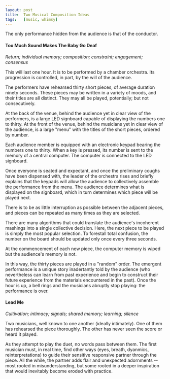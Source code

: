 ```yaml
---
layout:	post
title:	Two Musical Composition Ideas
tags:	[music, whimsy]
---
```


The only performance hidden from the audience is that of the conductor.


#### Too Much Sound Makes The Baby Go Deaf

*Return; individual memory; composition; constraint; engagement; consensus*

This will last one hour. It is to be performed by a chamber orchestra. Its progression is controlled, in part, by the will of the audience.

The performers have rehearsed thirty short pieces, of average duration ninety seconds. These pieces may be written in a variety of moods, and their titles are all distinct. They may all be played, potentially; but not consecutively.

At the back of the venue, behind the audience yet in clear view of the performers, is a large LED signboard capable of displaying the numbers one to thirty. At the front of the venue, behind the musicians yet in clear view of the audience, is a large "menu" with the titles of the short pieces, ordered by number.

Each audience member is equipped with an electronic keypad bearing the numbers one to thirty. When a key is pressed, its number is sent to the memory of a central computer. The computer is connected to the LED signboard.

Once everyone is seated and expectant, and once the preliminary coughs have been dispensed with, the leader of the orchestra rises and briefly explains that the keypads will allow the audience to collectively assemble the performance from the menu. The audience determines what is displayed on the signboard, which in turn determines which piece will be played next.

There is to be as little interruption as possible between the adjacent pieces, and pieces can be repeated as many times as they are selected. 

There are many algorithms that could translate the audience's incoherent mashings into a single collective decision. Here, the next piece to be played is simply the most popular selection. To forestall total confusion, the number on the board should be updated only once every three seconds.

At the commencement of each new piece, the computer memory is wiped but the audience's memory is not.

In this way, the thirty pieces are played in a "random" order. The emergent performance is a unique story inadertantly told by the audience (who nevertheless can learn from past experience and begin to construct their future experience from the materials encountered in the past). Once the hour is up, a bell rings and the musicians abruptly stop playing: the performance is over.


#### Lead Me

*Cultivation; intimacy; signals; shared memory; learning; silence*

Two musicians, well known to one another (ideally intimately). One of them has rehearsed the piece thoroughly. The other has never seen the score or heard it played.

As they attempt to play the duet, no words pass between them. The first musician must, in real time, find other ways (eyes, breath, dyanmics, reinterpretations) to guide their sensitive responsive partner through the piece. All the while, the partner adds flair and unexpected adornments -- most rooted in misunderstanding, but some rooted in a deeper inspiration that would inevitably become eroded with practice.